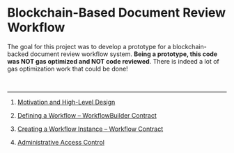 # Blockchain-Based Document Review Workflow 

The goal for this project was to develop a prototype for a blockchain-backed document review workflow system. 
__Being a prototype, this code was NOT gas optimized and NOT code reviewed__. There is indeed a lot of gas optimization work that could be done!

<BR />

---

1. [Motivation and High-Level Design](./docs/high_level_design.md)

1. [Defining a Workflow – WorkflowBuilder Contract](./docs/workflowbuilder_contract.md)

1. [Creating a Workflow Instance – Workflow Contract](./docs/workflow_contract.md)

1. [Administrative Access Control](./docs/access_control.md)
